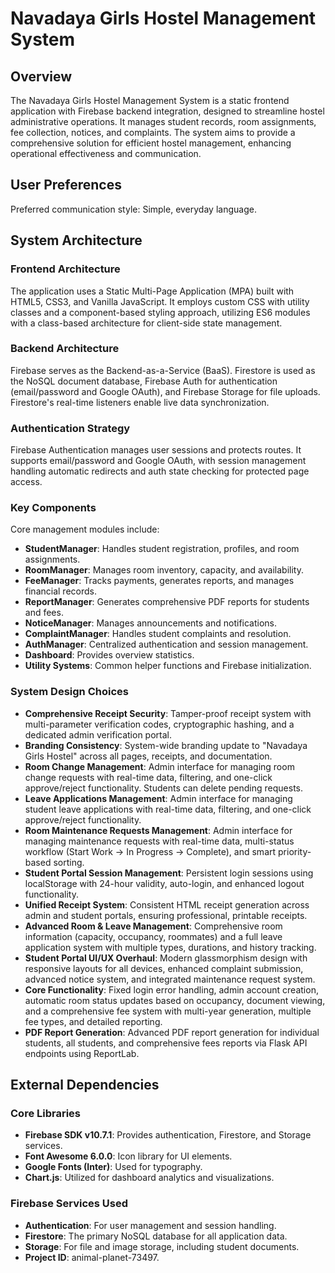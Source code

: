 # Navadaya Girls Hostel Management System

## Overview
The Navadaya Girls Hostel Management System is a static frontend application with Firebase backend integration, designed to streamline hostel administrative operations. It manages student records, room assignments, fee collection, notices, and complaints. The system aims to provide a comprehensive solution for efficient hostel management, enhancing operational effectiveness and communication.

## User Preferences
Preferred communication style: Simple, everyday language.

## System Architecture

### Frontend Architecture
The application uses a Static Multi-Page Application (MPA) built with HTML5, CSS3, and Vanilla JavaScript. It employs custom CSS with utility classes and a component-based styling approach, utilizing ES6 modules with a class-based architecture for client-side state management.

### Backend Architecture
Firebase serves as the Backend-as-a-Service (BaaS). Firestore is used as the NoSQL document database, Firebase Auth for authentication (email/password and Google OAuth), and Firebase Storage for file uploads. Firestore's real-time listeners enable live data synchronization.

### Authentication Strategy
Firebase Authentication manages user sessions and protects routes. It supports email/password and Google OAuth, with session management handling automatic redirects and auth state checking for protected page access.

### Key Components
Core management modules include:
- **StudentManager**: Handles student registration, profiles, and room assignments.
- **RoomManager**: Manages room inventory, capacity, and availability.
- **FeeManager**: Tracks payments, generates reports, and manages financial records.
- **ReportManager**: Generates comprehensive PDF reports for students and fees.
- **NoticeManager**: Manages announcements and notifications.
- **ComplaintManager**: Handles student complaints and resolution.
- **AuthManager**: Centralized authentication and session management.
- **Dashboard**: Provides overview statistics.
- **Utility Systems**: Common helper functions and Firebase initialization.

### System Design Choices
- **Comprehensive Receipt Security**: Tamper-proof receipt system with multi-parameter verification codes, cryptographic hashing, and a dedicated admin verification portal.
- **Branding Consistency**: System-wide branding update to "Navadaya Girls Hostel" across all pages, receipts, and documentation.
- **Room Change Management**: Admin interface for managing room change requests with real-time data, filtering, and one-click approve/reject functionality. Students can delete pending requests.
- **Leave Applications Management**: Admin interface for managing student leave applications with real-time data, filtering, and one-click approve/reject functionality.
- **Room Maintenance Requests Management**: Admin interface for managing maintenance requests with real-time data, multi-status workflow (Start Work → In Progress → Complete), and smart priority-based sorting.
- **Student Portal Session Management**: Persistent login sessions using localStorage with 24-hour validity, auto-login, and enhanced logout functionality.
- **Unified Receipt System**: Consistent HTML receipt generation across admin and student portals, ensuring professional, printable receipts.
- **Advanced Room & Leave Management**: Comprehensive room information (capacity, occupancy, roommates) and a full leave application system with multiple types, durations, and history tracking.
- **Student Portal UI/UX Overhaul**: Modern glassmorphism design with responsive layouts for all devices, enhanced complaint submission, advanced notice system, and integrated maintenance request system.
- **Core Functionality**: Fixed login error handling, admin account creation, automatic room status updates based on occupancy, document viewing, and a comprehensive fee system with multi-year generation, multiple fee types, and detailed reporting.
- **PDF Report Generation**: Advanced PDF report generation for individual students, all students, and comprehensive fees reports via Flask API endpoints using ReportLab.

## External Dependencies

### Core Libraries
- **Firebase SDK v10.7.1**: Provides authentication, Firestore, and Storage services.
- **Font Awesome 6.0.0**: Icon library for UI elements.
- **Google Fonts (Inter)**: Used for typography.
- **Chart.js**: Utilized for dashboard analytics and visualizations.

### Firebase Services Used
- **Authentication**: For user management and session handling.
- **Firestore**: The primary NoSQL database for all application data.
- **Storage**: For file and image storage, including student documents.
- **Project ID**: animal-planet-73497.